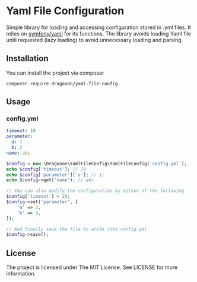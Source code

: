 Yaml File Configuration
=======================
Simple library for loading and accessing configuration stored in .yml files. It relies on [symfony/yaml](http://github.com/symfony/yaml) for its
functions. The library avoids loading Yaml file until requested (lazy loading) to avoid unnecessary loading and parsing.

Installation
------------
You can install the project via composer

```composer require dragooon/yaml-file-config```

Usage
-----
### config.yml
```yml
timeout: 10
parameter:
  a: 1
  b: 2
name: abc
```

```php
$config = new \Dragooon\YamlFileConfig\YamlFileConfig('config.yml');
echo $config['timeout']; // 10
echo $config['parameter']['a']; // 1;
echo $config->get('name'); // abc

// You can also modify the configuration by either of the following
$config['timeout'] = 20;
$config->set('parameter', [
    'a' => 2,
    'b' => 3,
]);

// And finally save the file to write into config.yml
$config->save();
```
License
-------
The project is licensed under The MIT License. See LICENSE for more information.
